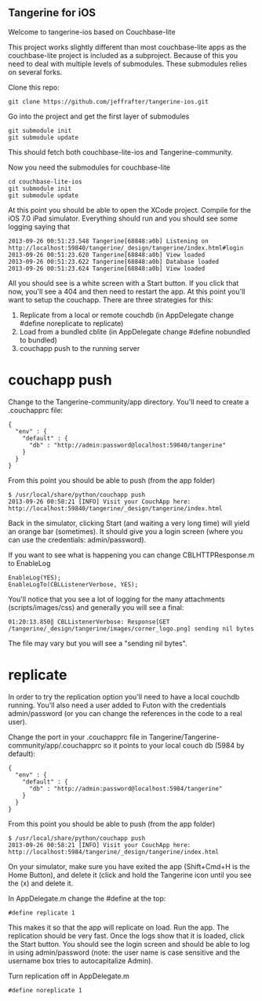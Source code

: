 Tangerine for iOS
-----------------

Welcome to tangerine-ios based on Couchbase-lite

This project works slightly different than most couchbase-lite apps as the couchbase-lite
project is included as a subproject. Because of this you need to deal with multiple
levels of submodules. These submodules relies on several forks.

Clone this repo:

    git clone https://github.com/jeffrafter/tangerine-ios.git

Go into the project and get the first layer of submodules

    git submodule init
    git submodule update

This should fetch both couchbase-lite-ios and Tangerine-community.

Now you need the submodules for couchbase-lite

    cd couchbase-lite-ios
    git submodule init
    git submodule update

At this point you should be able to open the XCode project. Compile for the iOS 7.0 iPad
simulator. Everything should run and you should see some logging saying that

    2013-09-26 00:51:23.548 Tangerine[68848:a0b] Listening on http://localhost:59840/tangerine/_design/tangerine/index.html#login
    2013-09-26 00:51:23.620 Tangerine[68848:a0b] View loaded
    2013-09-26 00:51:23.622 Tangerine[68848:a0b] Database loaded
    2013-09-26 00:51:23.624 Tangerine[68848:a0b] View loaded

All you should see is a white screen with a Start button. If you click that now, you'll
see a 404 and then need to restart the app. At this point you'll want to setup the
couchapp. There are three strategies for this:

1. Replicate from a local or remote couchdb (in AppDelegate change #define noreplicate to replicate)
2. Load from a bundled cblite (in AppDelegate change #define nobundled to bundled)
3. couchapp push to the running server

# couchapp push

Change to the Tangerine-community/app directory. You'll need to
create a .couchapprc file:

    {
      "env" : {
        "default" : {
          "db" : "http://admin:password@localhost:59840/tangerine"
        }
      }
    }

From this point you should be able to push (from the app folder)

    $ /usr/local/share/python/couchapp push
    2013-09-26 00:58:21 [INFO] Visit your CouchApp here:
    http://localhost:59840/tangerine/_design/tangerine/index.html

Back in the simulator, clicking Start (and waiting a very long time) will yield an orange bar (sometimes).
It should give you a login screen (where you can use the credentials: admin/password).

If you want to see what is happening you can change CBLHTTPResponse.m to EnableLog

    EnableLog(YES);
    EnableLogTo(CBLListenerVerbose, YES);

You'll notice that you see a lot of logging for the many attachments (scripts/images/css) and generally
you will see a final:

    01:20:13.850‖ CBLListenerVerbose: Response[GET /tangerine/_design/tangerine/images/corner_logo.png] sending nil bytes

The file may vary but you will see a "sending nil bytes".

# replicate

In order to try the replication option you'll need to have a local couchdb running. You'll also need a user
added to Futon with the credentials admin/password (or you can change the references in the code to a real
user).

Change the port in your .couchapprc file in Tangerine/Tangerine-community/app/.couchapprc so it points
to your local couch db (5984 by default):

    {
      "env" : {
        "default" : {
          "db" : "http://admin:password@localhost:5984/tangerine"
        }
      }
    }

From this point you should be able to push (from the app folder)

    $ /usr/local/share/python/couchapp push
    2013-09-26 00:58:21 [INFO] Visit your CouchApp here:
    http://localhost:5984/tangerine/_design/tangerine/index.html

On your simulator, make sure you have exited the app (Shift+Cmd+H is the Home Button), and delete it (click and hold
the Tangerine icon until you see the (x) and delete it.

In AppDelegate.m change the #define at the top:

    #define replicate 1

This makes it so that the app will replicate on load. Run the app. The replication should be very fast. Once the
logs show that it is loaded, click the Start button. You should see the login screen and should be able to
log in using admin/password (note: the user name is case sensitive and the username box tries to autocapitalize
Admin).

Turn replication off in AppDelegate.m

    #define noreplicate 1
